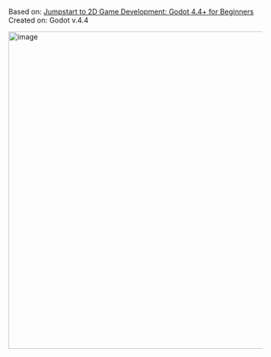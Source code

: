 Based on: <a href="https://www.udemy.com/course/jumpstart-to-2d-game-development-godot-4-for-beginners/" target="_blank">Jumpstart to 2D Game Development: Godot 4.4+ for Beginners</a><br>
Created on: Godot v.4.4

<img width="1135" height="630" alt="image" src="https://github.com/user-attachments/assets/2c073796-e44d-4ec2-9c3a-fc94d48a8d52" />
